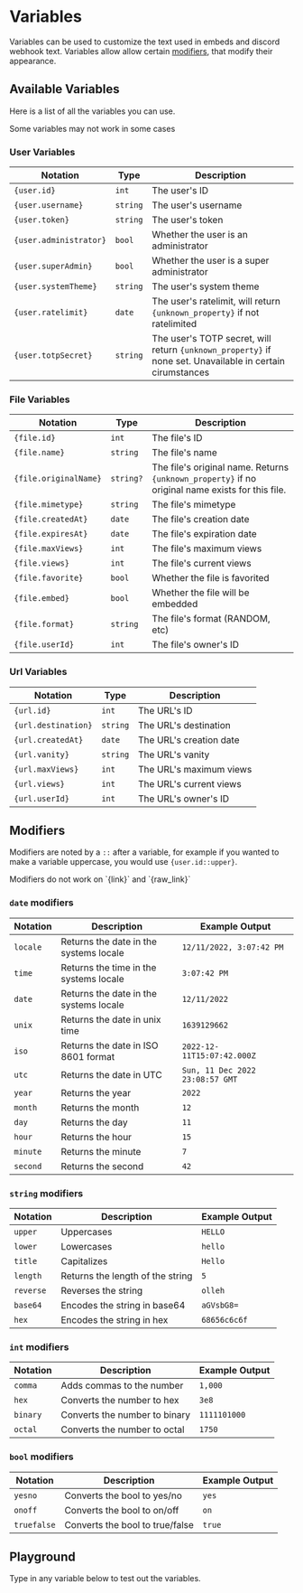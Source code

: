 # Variables

Variables can be used to customize the text used in embeds and discord webhook text. Variables allow allow certain [modifiers](#modifiers), that modify their appearance.

## Available Variables

Here is a list of all the variables you can use.

<Alert type="info">
Some variables may not work in some cases
</Alert>

### User Variables

| Notation               | Type     | Description                                                                                               |
| ---------------------- | -------- | --------------------------------------------------------------------------------------------------------- |
| `{user.id}`            | `int`    | The user's ID                                                                                             |
| `{user.username}`      | `string` | The user's username                                                                                       |
| `{user.token}`         | `string` | The user's token                                                                                          |
| `{user.administrator}` | `bool`   | Whether the user is an administrator                                                                      |
| `{user.superAdmin}`    | `bool`   | Whether the user is a super administrator                                                                 |
| `{user.systemTheme}`   | `string` | The user's system theme                                                                                   |
| `{user.ratelimit}`     | `date`   | The user's ratelimit, will return `{unknown_property}` if not ratelimited                                 |
| `{user.totpSecret}`    | `string` | The user's TOTP secret, will return `{unknown_property}` if none set. Unavailable in certain cirumstances |

### File Variables

| Notation              | Type      | Description                                                                                      |
| --------------------- | --------- | ------------------------------------------------------------------------------------------------ |
| `{file.id}`           | `int`     | The file's ID                                                                                    |
| `{file.name}`         | `string`  | The file's name                                                                                  |
| `{file.originalName}` | `string?` | The file's original name. Returns `{unknown_property}` if no original name exists for this file. |
| `{file.mimetype}`     | `string`  | The file's mimetype                                                                              |
| `{file.createdAt}`    | `date`    | The file's creation date                                                                         |
| `{file.expiresAt}`    | `date`    | The file's expiration date                                                                       |
| `{file.maxViews}`     | `int`     | The file's maximum views                                                                         |
| `{file.views}`        | `int`     | The file's current views                                                                         |
| `{file.favorite}`     | `bool`    | Whether the file is favorited                                                                    |
| `{file.embed}`        | `bool`    | Whether the file will be embedded                                                                |
| `{file.format}`       | `string`  | The file's format (RANDOM, etc)                                                                  |
| `{file.userId}`       | `int`     | The file's owner's ID                                                                            |

### Url Variables

| Notation            | Type     | Description             |
| ------------------- | -------- | ----------------------- |
| `{url.id}`          | `int`    | The URL's ID            |
| `{url.destination}` | `string` | The URL's destination   |
| `{url.createdAt}`   | `date`   | The URL's creation date |
| `{url.vanity}`      | `string` | The URL's vanity        |
| `{url.maxViews}`    | `int`    | The URL's maximum views |
| `{url.views}`       | `int`    | The URL's current views |
| `{url.userId}`      | `int`    | The URL's owner's ID    |

## Modifiers

Modifiers are noted by a `::` after a variable, for example if you wanted to make a variable uppercase, you would use `{user.id::upper}`.

<Alert type="info">
Modifiers do not work on `{link}` and `{raw_link}`
</Alert>

### `date` modifiers

| Notation | Description                            | Example Output                  |
| -------- | -------------------------------------- | ------------------------------- |
| `locale` | Returns the date in the systems locale | `12/11/2022, 3:07:42 PM`        |
| `time`   | Returns the time in the systems locale | `3:07:42 PM`                    |
| `date`   | Returns the date in the systems locale | `12/11/2022`                    |
| `unix`   | Returns the date in unix time          | `1639129662`                    |
| `iso`    | Returns the date in ISO 8601 format    | `2022-12-11T15:07:42.000Z`      |
| `utc`    | Returns the date in UTC                | `Sun, 11 Dec 2022 23:08:57 GMT` |
| `year`   | Returns the year                       | `2022`                          |
| `month`  | Returns the month                      | `12`                            |
| `day`    | Returns the day                        | `11`                            |
| `hour`   | Returns the hour                       | `15`                            |
| `minute` | Returns the minute                     | `7`                             |
| `second` | Returns the second                     | `42`                            |

### `string` modifiers

| Notation  | Description                      | Example Output |
| --------- | -------------------------------- | -------------- |
| `upper`   | Uppercases                       | `HELLO`        |
| `lower`   | Lowercases                       | `hello`        |
| `title`   | Capitalizes                      | `Hello`        |
| `length`  | Returns the length of the string | `5`            |
| `reverse` | Reverses the string              | `olleh`        |
| `base64`  | Encodes the string in base64     | `aGVsbG8=`     |
| `hex`     | Encodes the string in hex        | `68656c6c6f`   |

### `int` modifiers

| Notation | Description                   | Example Output |
| -------- | ----------------------------- | -------------- |
| `comma`  | Adds commas to the number     | `1,000`        |
| `hex`    | Converts the number to hex    | `3e8`          |
| `binary` | Converts the number to binary | `1111101000`   |
| `octal`  | Converts the number to octal  | `1750`         |

### `bool` modifiers

| Notation    | Description                     | Example Output |
| ----------- | ------------------------------- | -------------- |
| `yesno`     | Converts the bool to yes/no     | `yes`          |
| `onoff`     | Converts the bool to on/off     | `on`           |
| `truefalse` | Converts the bool to true/false | `true`         |

## Playground

Type in any variable below to test out the variables.

<Playground />
